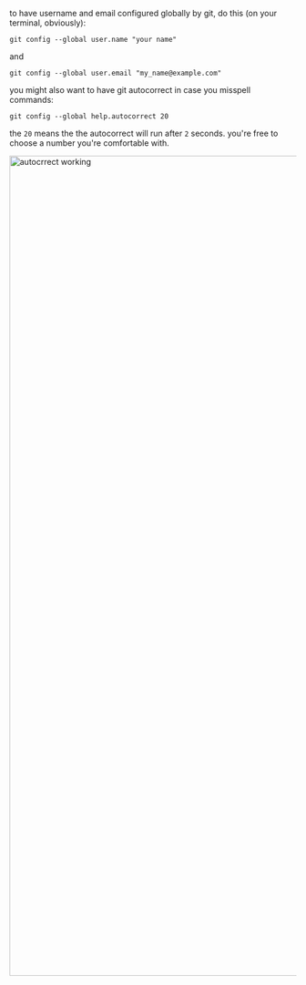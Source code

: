 to have username and email configured globally by git, do this (on your terminal, obviously):

``git config --global user.name "your name"``

and

``git config --global user.email "my_name@example.com"``

you might also want to have git autocorrect in case you misspell commands:

``git config --global help.autocorrect 20``

the ``20`` means the the autocorrect will run after ``2`` seconds. you're free to choose a number you're comfortable with.

<img width="1440" alt="autocrrect working" src="https://github.com/delphine-boke/setting-up-mac/assets/55446293/aac34945-363f-4c9d-8b75-d63f78432c8d">

